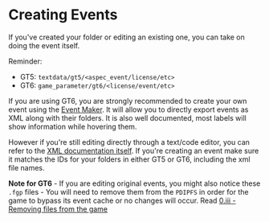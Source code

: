 # Creating Events

If you've created your folder or editing an existing one, you can take on doing the event itself.

Reminder:
* GT5: `textdata/gt5/<aspec_event/license/etc>`
* GT6: `game_parameter/gt6/<license/event/etc>`

If you are using GT6, you are strongly recommended to create your own event using the [Event Maker](https://github.com/Nenkai/GTEventGenerator/releases). It will allow you to directly export events as XML along with their folders. It is also well documented, most labels will show information while hovering them.

However if you're still editing directly through a text/code editor, you can refer to the [XML documentation itself](https://github.com/Nenkai/GT-File-Specifications-Documentation/tree/master/Docs).
If you're creating an event make sure it matches the IDs for your folders in either GT5 or GT6, including the xml file names.

**Note for GT6** - If you are editing original events, you might also notice these `.fgp` files - You will need to remove them from the `PDIPFS` in order for the game to bypass its event cache or no changes will occur. Read [0.iii - Removing files from the game](https://github.com/Nenkai/Gran-Turismo-5-6-Modding-Guides/blob/main/0.%20Understanding%20PDIPFS/Understanding_PDIPFS.md#removing_files)
